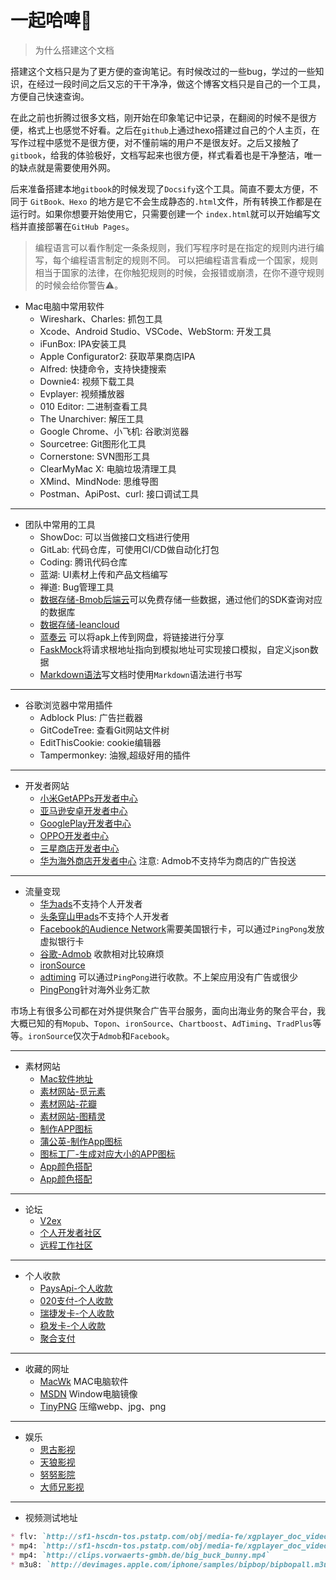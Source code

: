# 一起哈啤🍺

> 为什么搭建这个文档

搭建这个文档只是为了更方便的查询笔记。有时候改过的一些bug，学过的一些知识，在经过一段时间之后又忘的干干净净，做这个博客文档只是自己的一个工具，方便自己快速查询。

在此之前也折腾过很多文档，刚开始在印象笔记中记录，在翻阅的时候不是很方便，格式上也感觉不好看。之后在`github`上通过hexo搭建过自己的个人主页，在写作过程中感觉不是很方便，对不懂前端的用户不是很友好。之后又接触了`gitbook`，给我的体验极好，文档写起来也很方便，样式看着也是干净整洁，唯一的缺点就是需要使用外网。

后来准备搭建本地`gitbook`的时候发现了`Docsify`这个工具。简直不要太方便，不同于 `GitBook、Hexo` 的地方是它不会生成静态的`.html`文件，所有转换工作都是在运行时。如果你想要开始使用它，只需要创建一个 `index.html`就可以开始编写文档并直接部署在`GitHub Pages`。

>编程语言可以看作制定一条条规则，我们写程序时是在指定的规则内进行编写，每个编程语言制定的规则不同。
可以把编程语言看成一个国家，规则相当于国家的法律，在你触犯规则的时候，会报错或崩溃，在你不遵守规则的时候会给你警告⚠️。

* Mac电脑中常用软件
  * Wireshark、Charles: 抓包工具
  * Xcode、Android Studio、VSCode、WebStorm: 开发工具
  * iFunBox: IPA安装工具
  * Apple Configurator2: 获取苹果商店IPA
  * Alfred: 快捷命令，支持快捷搜索
  * Downie4: 视频下载工具 
  * Evplayer: 视频播放器
  * 010 Editor: 二进制查看工具
  * The Unarchiver: 解压工具
  * Google Chrome、小飞机: 谷歌浏览器
  * Sourcetree: Git图形化工具
  * Cornerstone: SVN图形工具
  * ClearMyMac X: 电脑垃圾清理工具
  * XMind、MindNode: 思维导图
  * Postman、ApiPost、curl: 接口调试工具
---
* 团队中常用的工具
  * ShowDoc: 可以当做接口文档进行使用
  * GitLab: 代码仓库，可使用CI/CD做自动化打包
  * Coding: 腾讯代码仓库
  * 蓝湖: UI素材上传和产品文档编写
  * 禅道:  Bug管理工具
  * [数据存储-Bmob后端云](https://www.bmob.cn/)可以免费存储一些数据，通过他们的SDK查询对应的数据库
  * [数据存储-leancloud](https://www.leancloud.cn/pricing/)
  * [蓝奏云](https://www.lanzou.com/) 可以将apk上传到网盘，将链接进行分享
  * [FaskMock](https://www.fastmock.site/#/)将请求根地址指向到模拟地址可实现接口模拟，自定义json数据
  * [Markdown语法](https://markdown.com.cn/basic-syntax/line-breaks.html)写文档时使用`Markdown`语法进行书写
---
* 谷歌浏览器中常用插件
  * Adblock Plus: 广告拦截器
  * GitCodeTree: 查看Git网站文件树
  * EditThisCookie: cookie编辑器
  * Tampermonkey:  油猴,超级好用的插件
---
* 开发者网站
  * [小米GetAPPs开发者中心](http://global.developer.mi.com/register/result)
  * [亚马逊安卓开发者中心](https://developer.amazon.com/apps-and-games/console/app/list)
  * [GooglePlay开发者中心](https://play.google.com/console/developers/6239515804522162761/app-list)
  * [OPPO开发者中心](https://developers.oppomobile.com/)
  * [三星商店开发者中心](https://seller.samsungapps.com/login/signIn.as)
  * [华为海外商店开发者中心](https://developer.huawei.com/consumer/cn/service/josp/agc/index.html#/) 注意: Admob不支持华为商店的广告投送
---
* 流量变现
  * [华为ads](https://ads.huawei.com/usermgtportal/home/index.html#/)不支持个人开发者
  * [头条穿山甲ads](https://www.pangle.cn/)不支持个人开发者
  * [Facebook的Audience Network](https://developers.facebook.com/docs/audience-network?locale=zh_CN)需要美国银行卡，可以通过`PingPong`发放虚拟银行卡
  * [谷歌-Admob](https://admob.google.com/home/) 收款相对比较麻烦
  * [ironSource](https://platform.ironsrc.com/partners/tour)
  * [adtiming](https://www.adtiming.com/) 可以通过`PingPong`进行收款。不上架应用没有广告或很少
  * [PingPong](https://us.pingpongx.com/)针对海外业务汇款

市场上有很多公司都在对外提供聚合广告平台服务，面向出海业务的聚合平台，我大概已知的有`Mopub`、`Topon`、`ironSource`、`Chartboost`、`AdTiming`、`TradPlus`等等。`ironSource`仅次于`Admob`和`Facebook`。

---
* 素材网站
  * [Mac软件地址](https://www.macwk.com/)
  * [素材网站-觅元素](http://www.51yuansu.com/)
  * [素材网站-花瓣](https://huaban.com/home/)
  * [素材网站-图精灵](http://616pic.com/tupian/katongshuiguo.html)
  * [制作APP图标](https://www.bufanapp.com/tool/icon)
  * [蒲公英-制作App图标](https://www.pgyer.com/tools/appIcon)
  * [图标工厂-生成对应大小的APP图标](https://icon.wuruihong.com/)
  * [App颜色搭配](http://tool.c7sky.com/webcolor/)
  * [App颜色搭配](https://www.materialpalette.com/orange/deep-orange)
---
* 论坛
  * [V2ex](https://v2ex.com/)
  * [个人开发者社区](https://w2solo.com/)
  * [远程工作社区](https://eleduck.com/)
---
* 个人收款
  * [PaysApi-个人收款](https://www.paysapi.com/docpay)
  * [020支付-个人收款](https://020zf.com/index.html) 
  * [瑞捷发卡-个人收款](http://www.feelong.net/)
  * [稳发卡-个人收款](http://www.whg55.com/)
  * [聚合支付](http://www.jyhl.top/)
---
* 收藏的网址
  * [MacWk](https://www.macwk.com/bibei) MAC电脑软件
  * [MSDN](https://msdn.itellyou.cn/) Window电脑镜像
  * [TinyPNG](https://tinify.cn/) 压缩webp、jpg、png
---
* 娱乐
  * [思古影视](https://www.siguyy.com/)
  * [天狼影视](https://www.tqyy.net/)
  * [努努影院](https://www.nunuyy.cc/)
  * [大师兄影视](https://tv.ci/)
---
* 视频测试地址
```markdown
* flv: `http://sf1-hscdn-tos.pstatp.com/obj/media-fe/xgplayer_doc_video/flv/xgplayer-demo-360p.flv`
* mp4: `http://sf1-hscdn-tos.pstatp.com/obj/media-fe/xgplayer_doc_video/mp4/xgplayer-demo-360p.mp4`
* mp4: `http://clips.vorwaerts-gmbh.de/big_buck_bunny.mp4`
* m3u8: `http://devimages.apple.com/iphone/samples/bipbop/bipbopall.m3u8`
```